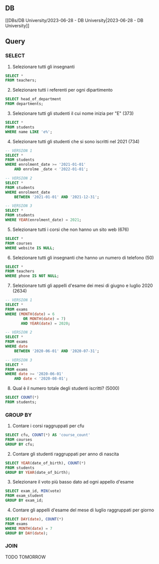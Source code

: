 ## DB
[[DBs/DB University/2023-06-28 - DB University|2023-06-28 - DB University]]

## Query
### SELECT
1. Selezionare tutti gli insegnanti
```sql
SELECT *
FROM teachers;
```

2. Selezionare tutti i referenti per ogni dipartimento
```sql
SELECT head_of_department
FROM departments;
```

3. Selezionare tutti gli studenti il cui nome inizia per "E" (373)
```sql
SELECT *
FROM students
WHERE name LIKE 'e%';
```

4. Selezionare tutti gli studenti che si sono iscritti nel 2021 (734)
```sql
-- VERSION 1
SELECT *
FROM students
WHERE enrolment_date >= '2021-01-01'
    AND enrolme _date < '2022-01-01';

-- VERSION 2
SELECT *
FROM students
WHERE enrolment_date 
	BETWEEN '2021-01-01' AND '2021-12-31';

-- VERSION 3
SELECT *
FROM students
WHERE YEAR(enrolment_date) = 2021;
```

5. Selezionare tutti i corsi che non hanno un sito web (676)
```sql
SELECT *
FROM courses
WHERE website IS NULL;
```

6. Selezionare tutti gli insegnanti che hanno un numero di telefono (50)
```sql
SELECT *
FROM teachers
WHERE phone IS NOT NULL;
```

7. Selezionare tutti gli appelli d'esame dei mesi di giugno e luglio 2020 (2634)
```sql
-- VERSION 1
SELECT *
FROM exams
WHERE (MONTH(date) = 6 
       	OR MONTH(date) = 7)
       AND YEAR(date) = 2020;

-- VERSION 2
SELECT *
FROM exams
WHERE date 
	BETWEEN '2020-06-01' AND '2020-07-31';

-- VERSION 3
SELECT *
FROM exams
WHERE date >= '2020-06-01' 
	AND date < '2020-08-01';
```

8. Qual è il numero totale degli studenti iscritti? (5000)
```sql
SELECT COUNT(*)
FROM students;
```


### GROUP BY
1. Contare i corsi raggruppati per cfu
```sql
SELECT cfu, COUNT(*) AS 'course_count'
FROM courses
GROUP BY cfu;
```

2. Contare gli studenti raggruppati per anno di nascita
```sql
SELECT YEAR(date_of_birth), COUNT(*)
FROM students
GROUP BY YEAR(date_of_birth);
```

3. Selezionare il voto più basso dato ad ogni appello d'esame
```sql
SELECT exam_id, MIN(vote)
FROM exam_student
GROUP BY exam_id;
```

4. Contare gli appelli d'esame del mese di luglio raggruppati per giorno
```sql
SELECT DAY(date), COUNT(*)
FROM exams
WHERE MONTH(date) = 7
GROUP BY DAY(date);
```


### JOIN
TODO TOMORROW